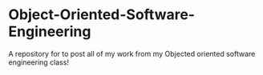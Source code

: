 # Object-Oriented-Software-Engineering
A repository for to post all of my work from my Objected oriented software engineering class!
